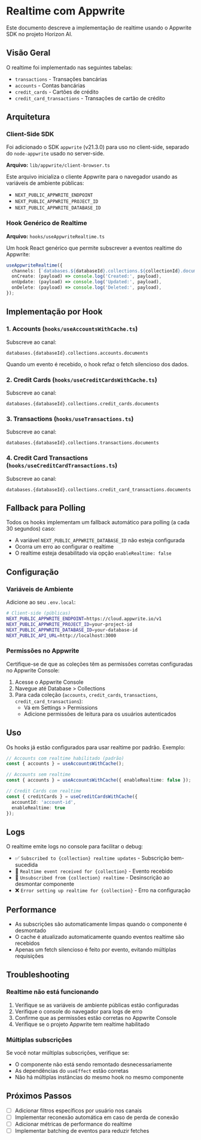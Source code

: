 # Realtime com Appwrite

Este documento descreve a implementação de realtime usando o Appwrite SDK no projeto Horizon AI.

## Visão Geral

O realtime foi implementado nas seguintes tabelas:

- `transactions` - Transações bancárias
- `accounts` - Contas bancárias
- `credit_cards` - Cartões de crédito
- `credit_card_transactions` - Transações de cartão de crédito

## Arquitetura

### Client-Side SDK

Foi adicionado o SDK `appwrite` (v21.3.0) para uso no client-side, separado do `node-appwrite` usado no server-side.

**Arquivo:** `lib/appwrite/client-browser.ts`

Este arquivo inicializa o cliente Appwrite para o navegador usando as variáveis de ambiente públicas:

- `NEXT_PUBLIC_APPWRITE_ENDPOINT`
- `NEXT_PUBLIC_APPWRITE_PROJECT_ID`
- `NEXT_PUBLIC_APPWRITE_DATABASE_ID`

### Hook Genérico de Realtime

**Arquivo:** `hooks/useAppwriteRealtime.ts`

Um hook React genérico que permite subscrever a eventos realtime do Appwrite:

```typescript
useAppwriteRealtime({
  channels: [`databases.${databaseId}.collections.${collectionId}.documents`],
  onCreate: (payload) => console.log('Created:', payload),
  onUpdate: (payload) => console.log('Updated:', payload),
  onDelete: (payload) => console.log('Deleted:', payload),
});
```

## Implementação por Hook

### 1. Accounts (`hooks/useAccountsWithCache.ts`)

Subscreve ao canal:

```
databases.{databaseId}.collections.accounts.documents
```

Quando um evento é recebido, o hook refaz o fetch silencioso dos dados.

### 2. Credit Cards (`hooks/useCreditCardsWithCache.ts`)

Subscreve ao canal:

```
databases.{databaseId}.collections.credit_cards.documents
```

### 3. Transactions (`hooks/useTransactions.ts`)

Subscreve ao canal:

```
databases.{databaseId}.collections.transactions.documents
```

### 4. Credit Card Transactions (`hooks/useCreditCardTransactions.ts`)

Subscreve ao canal:

```
databases.{databaseId}.collections.credit_card_transactions.documents
```

## Fallback para Polling

Todos os hooks implementam um fallback automático para polling (a cada 30 segundos) caso:

- A variável `NEXT_PUBLIC_APPWRITE_DATABASE_ID` não esteja configurada
- Ocorra um erro ao configurar o realtime
- O realtime esteja desabilitado via opção `enableRealtime: false`

## Configuração

### Variáveis de Ambiente

Adicione ao seu `.env.local`:

```bash
# Client-side (públicas)
NEXT_PUBLIC_APPWRITE_ENDPOINT=https://cloud.appwrite.io/v1
NEXT_PUBLIC_APPWRITE_PROJECT_ID=your-project-id
NEXT_PUBLIC_APPWRITE_DATABASE_ID=your-database-id
NEXT_PUBLIC_API_URL=http://localhost:3000
```

### Permissões no Appwrite

Certifique-se de que as coleções têm as permissões corretas configuradas no Appwrite Console:

1. Acesse o Appwrite Console
2. Navegue até Database > Collections
3. Para cada coleção (`accounts`, `credit_cards`, `transactions`, `credit_card_transactions`):
   - Vá em Settings > Permissions
   - Adicione permissões de leitura para os usuários autenticados

## Uso

Os hooks já estão configurados para usar realtime por padrão. Exemplo:

```typescript
// Accounts com realtime habilitado (padrão)
const { accounts } = useAccountsWithCache();

// Accounts sem realtime
const { accounts } = useAccountsWithCache({ enableRealtime: false });

// Credit Cards com realtime
const { creditCards } = useCreditCardsWithCache({
  accountId: 'account-id',
  enableRealtime: true
});
```

## Logs

O realtime emite logs no console para facilitar o debug:

- ✅ `Subscribed to {collection} realtime updates` - Subscrição bem-sucedida
- 📡 `Realtime event received for {collection}` - Evento recebido
- 🔌 `Unsubscribed from {collection} realtime` - Desinscrição ao desmontar componente
- ❌ `Error setting up realtime for {collection}` - Erro na configuração

## Performance

- As subscrições são automaticamente limpas quando o componente é desmontado
- O cache é atualizado automaticamente quando eventos realtime são recebidos
- Apenas um fetch silencioso é feito por evento, evitando múltiplas requisições

## Troubleshooting

### Realtime não está funcionando

1. Verifique se as variáveis de ambiente públicas estão configuradas
2. Verifique o console do navegador para logs de erro
3. Confirme que as permissões estão corretas no Appwrite Console
4. Verifique se o projeto Appwrite tem realtime habilitado

### Múltiplas subscrições

Se você notar múltiplas subscrições, verifique se:

- O componente não está sendo remontado desnecessariamente
- As dependências do `useEffect` estão corretas
- Não há múltiplas instâncias do mesmo hook no mesmo componente

## Próximos Passos

- [ ] Adicionar filtros específicos por usuário nos canais
- [ ] Implementar reconexão automática em caso de perda de conexão
- [ ] Adicionar métricas de performance do realtime
- [ ] Implementar batching de eventos para reduzir fetches

